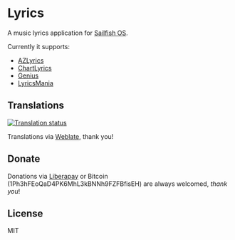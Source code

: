 # Lyrics

A music lyrics application for [Sailfish OS](https://sailfishos.org).

Currently it supports:
  * [AZLyrics](https://www.azlyrics.com)
  * [ChartLyrics](http://chartlyrics.com)
  * [Genius](https://genius.com)
  * [LyricsMania](https://www.lyricsmania.com)

## Translations

[![Translation status](https://hosted.weblate.org/widgets/harbour-lyrics/-/svg-badge.svg)](https://hosted.weblate.org/engage/harbour-lyrics/?utm_source=widget)

Translations via [Weblate](https://hosted.weblate.org/projects/harbour-lyrics/), thank you!

## Donate

Donations via [Liberapay](https://liberapay.com/ilpianista) or Bitcoin (1Ph3hFEoQaD4PK6MhL3kBNNh9FZFBfisEH) are always welcomed, _thank you_!

## License

MIT
